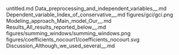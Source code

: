 untitled.md
Data_preprocessing_and_independent_variables__.md
Dependent_variable_Index_of_conservative__.md
figures/gci/gci.png
Modeling_approach_Main_model_Our__.md
Results_All_results_reported_below__.md
figures/summing_windows/summing_windows.png
figures/coefficients_nocourt1/coefficients_nocourt.svg
Discussion_Although_we_used_several__.md
